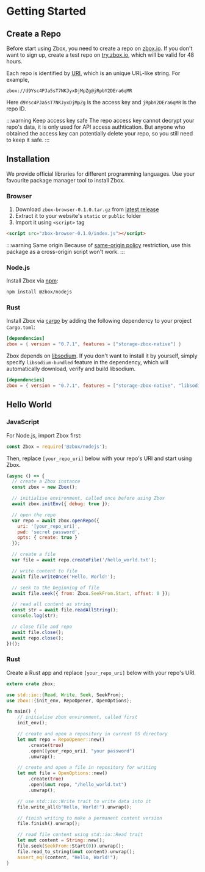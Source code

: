 # Getting Started

## Create a Repo

Before start using Zbox, you need to create a repo on [zbox.io](https://zbox.io).
If you don't want to sign up, create a test repo on [try.zbox.io], which will be
valid for 48 hours.

Each repo is identified by [URI](/api/#uri), which is an unique URL-like string.
For example,

```
zbox://d9Ysc4PJa5sT7NKJyxDjMpZg@jRpbY2DEra6qMR
```

Here `d9Ysc4PJa5sT7NKJyxDjMpZg` is the access key and `jRpbY2DEra6qMR` is the
repo ID.

:::warning Keep access key safe
The repo access key cannot decrypt your repo's data, it is only used for API
access authtication. But anyone who obtained the access key can potentially
delete your repo, so you still need to keep it safe.
:::

## Installation

We provide official libraries for different programming languages. Use your
favourite package manager tool to install Zbox.

### Browser

1. Download `zbox-browser-0.1.0.tar.gz` from [latest release]
2. Extract it to your website's `static` or `public` folder
3. Import it using `<script>` tag

  ```html
  <script src="zbox-browser-0.1.0/index.js"></script>
  ```

:::warning Same origin
Because of [same-origin policy] restriction, use this package as a cross-origin
script won't work.
:::

### Node.js

Install Zbox via [npm]:

```bash
npm install @zbox/nodejs
```

### Rust

Install Zbox via [cargo] by adding the following dependency to your project
`Cargo.toml`:

```toml
[dependencies]
zbox = { version = "0.7.1", features = ["storage-zbox-native"] }
```

Zbox depends on [libsodium]. If you don't want to install it by yourself,
simply specify `libsodium-bundled` feature in the dependency, which will
automatically download, verify and build libsodium.

```toml
[dependencies]
zbox = { version = "0.7.1", features = ["storage-zbox-native", "libsodium-bundled"] }
```

## Hello World

### JavaScript

For Node.js, import Zbox first:

```js
const Zbox = require('@zbox/nodejs');
```

Then, replace `[your_repo_uri]` below with your repo's URI and start using Zbox.

```js
(async () => {
  // create a Zbox instance
  const zbox = new Zbox();

  // initialise environment, called once before using Zbox
  await zbox.initEnv({ debug: true });

  // open the repo
  var repo = await zbox.openRepo({
    uri: '[your_repo_uri]',
    pwd: 'secret password',
    opts: { create: true }
  });

  // create a file
  var file = await repo.createFile('/hello_world.txt');

  // write content to file
  await file.writeOnce('Hello, World!');

  // seek to the beginning of file
  await file.seek({ from: Zbox.SeekFrom.Start, offset: 0 });

  // read all content as string
  const str = await file.readAllString();
  console.log(str);

  // close file and repo
  await file.close();
  await repo.close();
})();
```

### Rust

Create a Rust app and replace `[your_repo_uri]` below with your repo's URI.

```rust
extern crate zbox;

use std::io::{Read, Write, Seek, SeekFrom};
use zbox::{init_env, RepoOpener, OpenOptions};

fn main() {
    // initialise zbox environment, called first
    init_env();

    // create and open a repository in current OS directory
    let mut repo = RepoOpener::new()
        .create(true)
        .open([your_repo_uri], "your password")
        .unwrap();

    // create and open a file in repository for writing
    let mut file = OpenOptions::new()
        .create(true)
        .open(&mut repo, "/hello_world.txt")
        .unwrap();

    // use std::io::Write trait to write data into it
    file.write_all(b"Hello, World!").unwrap();

    // finish writing to make a permanent content version
    file.finish().unwrap();

    // read file content using std::io::Read trait
    let mut content = String::new();
    file.seek(SeekFrom::Start(0)).unwrap();
    file.read_to_string(&mut content).unwrap();
    assert_eq!(content, "Hello, World!");
}
```

[npm]: https://www.npmjs.com
[cargo]: https://crates.io
[libsodium]: https://libsodium.org
[try.zbox.io]: https://try.zbox.io
[latest release]: https://github.com/zboxfs/zbox-browser/releases/latest
[Personal access tokens]: https://github.com/
[same-origin policy]: https://developer.mozilla.org/en-US/docs/Web/Security/Same-origin_policy
